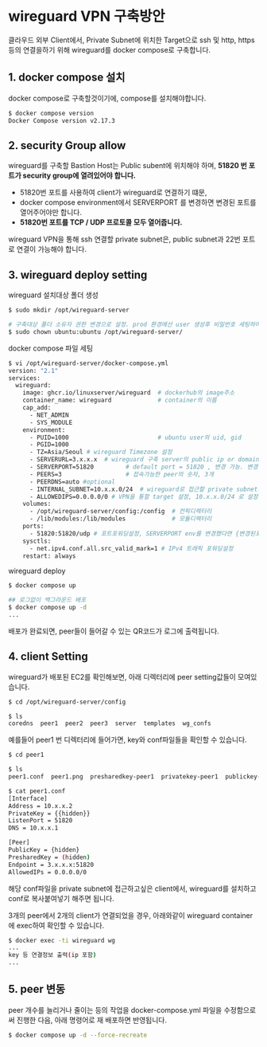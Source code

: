 # wireguard VPN 구축방안
클라우드 외부 Client에서, Private Subnet에 위치한 Target으로 ssh 및 http, https 등의 연결을하기 위해 wireguard를 docker compose로 구축합니다.

## 1. docker compose 설치
docker compose로 구축할것이기에, compose를 설치해야합니다.

```bash
$ docker compose version
Docker Compose version v2.17.3
```

## 2. security Group allow
wireguard를 구축할 Bastion Host는 Public subent에 위치해야 하며, **51820 번 포트가 security group에 열려있어야 합니다.**
- 51820번 포트를 사용하여 client가 wireguard로 연결하기 떄문, 
- docker compose environment에서 SERVERPORT 를 변경하면 변경된 포트를 열어주어야만 합니다.
- **51820번 포트를 TCP / UDP 프로토콜 모두 열어줍니다.**

wireguard VPN을 통해 ssh 연결할 private subnet은, public subnet과 22번 포트로 연결이 가능해야 합니다.

## 3. wireguard deploy setting
wireguard 설치대상 폴더 생성

```bash
$ sudo mkdir /opt/wireguard-server

# 구축대상 폴더 소유자 권한 변경으로 설정. prod 환경에선 user 생성후 비밀번호 세팅하여 해당 user만 접근할 수 있게끔 구성,
$ sudo chown ubuntu:ubuntu /opt/wireguard-server/
```

docker compose 파일 세팅
```bash
$ vi /opt/wireguard-server/docker-compose.yml
version: "2.1"
services:
  wireguard:                              
    image: ghcr.io/linuxserver/wireguard  # dockerhub의 image주소
    container_name: wireguard             # container의 이름
    cap_add:
      - NET_ADMIN
      - SYS_MODULE
    environment:
      - PUID=1000                         # ubuntu user의 uid, gid
      - PGID=1000
      - TZ=Asia/Seoul # wireguard Timezone 설정
      - SERVERURL=3.x.x.x  # wireguard 구축 server의 public ip or domain
      - SERVERPORT=51820         # default port = 51820 , 변경 가능. 변경하면 ports에 포트포워딩설정을 바꿔주어야 함.(wireguard 컨테이너쪽은 51820 고정)
      - PEERS=3                  # 접속가능한 peer의 숫자, 3개
      - PEERDNS=auto #optional
      - INTERNAL_SUBNET=10.x.x.0/24  # wireguard로 접근할 private subnet의 CIDR 입력.
      - ALLOWEDIPS=0.0.0.0/0 # VPN을 통할 target 설정, 10.x.x.0/24 로 설정하면 해당 CIDR 대역에 접근할 때만 VPN을 통함, 0.0.0.0/0 으로 세팅시 모든 트래픽이 VPN 서버를 통함
    volumes:
      - /opt/wireguard-server/config:/config  # 컨픽디렉터리
      - /lib/modules:/lib/modules             # 모듈디렉터리
    ports:
      - 51820:51820/udp # 포트포워딩설정, SERVERPORT env를 변경했다면 {변경된포트}:51820 으로 세팅,
    sysctls:
      - net.ipv4.conf.all.src_valid_mark=1 # IPv4 트래픽 포워딩설정
    restart: always
```

wireguard deploy
```bash
$ docker compose up

## 로그없이 백그라운드 배포
$ docker compose up -d
...
```

배포가 완료되면, peer들이 들어갈 수 있는 QR코드가 로그에 출력됩니다.


## 4. client Setting
wireguard가 배포된 EC2를 확인해보면, 아래 디렉터리에 peer setting값들이 모여있습니다.

```bash
$ cd /opt/wireguard-server/config

$ ls
coredns  peer1  peer2  peer3  server  templates  wg_confs
```

예를들어 peer1 번 디렉터리에 들어가면, key와 conf파일들을 확인할 수 있습니다.
```bash
$ cd peer1

$ ls
peer1.conf  peer1.png  presharedkey-peer1  privatekey-peer1  publickey-peer1

$ cat peer1.conf 
[Interface]
Address = 10.x.x.2
PrivateKey = {{hidden}}
ListenPort = 51820
DNS = 10.x.x.1

[Peer]
PublicKey = {hidden}
PresharedKey = (hidden)
Endpoint = 3.x.x.x:51820
AllowedIPs = 0.0.0.0/0
```

해당 conf파일을 private subnet에 접근하고싶은 client에서, wireguard를 설치하고 conf로 복사붙여넣기 해주면 됩니다.

3개의 peer에서 2개의 client가 연결되었을 경우, 아래와같이 wireguard container에 exec하여 확인할 수 있습니다.
```bash
$ docker exec -ti wireguard wg
...
key 등 연결정보 출력(ip 포함)
...
```

## 5. peer 변동
peer 개수를 늘리거나 줄이는 등의 작업을 docker-compose.yml 파일을 수정함으로써 진행한 다음, 아래 명령어로 재 배포하면 반영됩니다.
```bash
$ docker compose up -d --force-recreate
```